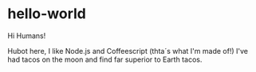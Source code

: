 # hello-world

Hi Humans!

Hubot here, I like Node.js and Coffeescript (thta´s what I'm made of!)
I've had tacos on the moon and find far superior to Earth tacos. 
